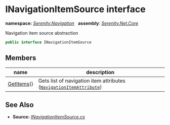 # INavigationItemSource interface
**namespace:** *[Serenity.Navigation](../README.md#serenity.navigation-namespace)*   **assembly**: *[Serenity.Net.Core](../README.md)*

Navigation item source abstraction

```csharp
public interface INavigationItemSource
```

## Members

| name | description |
| --- | --- |
| [GetItems](INavigationItemSource/GetItems.md)() | Gets list of navigation item attributes ([`NavigationItemAttribute`](NavigationItemAttribute.md)) |

## See Also

* **Source:** *[INavigationItemSource.cs](https://github.com/serenity-is/Serenity/blob/master/src/Serenity.Net.Core/ComponentModel/Navigation/INavigationItemSource.cs)*